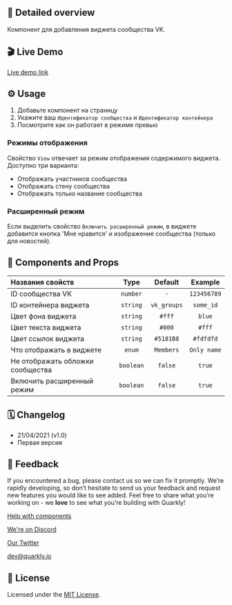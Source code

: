 ## 📖 Detailed overview

Компонент для добавления виджета сообщества VK.

## 🎬 Live Demo

[Live demo link](https://quarkly-catalog.netlify.app/vkpages/)

## ⚙️ Usage

1.  Добавьте компонент на страницу
2.  Укажите ваш `Идентификатор сообщества` и `Идентификатор контейнера`
3.  Посмотрите как он работает в режиме превью

### Режимы отображения

Свойство `View` отвечает за режим отображения содержимого виджета. Доступно три варианта:

-   Отображать участников сообщества
-   Отображать стену сообщества
-   Отображать только название сообщества

### Расширенный режим

Если выделить свойство `Включить расширенный режим`, в виджете добавится кнопка 'Мне нравится' и изображение сообщества (только для новостей).

## 🧩 Components and Props

| Названия свойств                 |   Type    |   Default   |   Example   |
| :------------------------------- | :-------: | :---------: | :---------: |
| ID сообщества VK                 | `number`  |     `-`     | `123456789` |
| ID контейнера виджета            | `string`  | `vk_groups` |  `some_id`  |
| Цвет фона виджета                | `string`  |   `#fff`    |   `blue`    |
| Цвет текста виджета              | `string`  |   `#000`    |   `#fff`    |
| Цвет ссылок виджета              | `string`  |  `#5181B8`  |  `#fdfdfd`  |
| Что отображать в виджете         |  `enum`   |  `Members`  | `Only name` |
| Не отображать обложки сообщества | `boolean` |   `false`   |   `true`    |
| Включить расширенный режим       | `boolean` |   `false`   |   `true`    |

## 🗓 Changelog

-   21/04/2021 (v1.0)
-   Первая версия

## 📮 Feedback

If you encountered a bug, please contact us so we can fix it promptly. We’re rapidly developing, so don’t hesitate to send us your feedback and request new features you would like to see added. Feel free to share what you’re working on - we **love** to see what you’re building with Quarkly!

[Help with components](https://community.quarkly.io/c/requests/11)

[We're on Discord](https://discord.gg/f9KhSMGX)

[Our Twitter](https://twitter.com/quarklyapp)

[dev@quarkly.io](mailto:dev@quarkly.io)

## 📝 License

Licensed under the [MIT License](./LICENSE).
